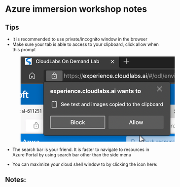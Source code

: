 # Azure immersion workshop notes
## Tips
- It is recommended to use private/incognito window in the browser
- Make sure your tab is able to access to your clipboard, click allow when this prompt
<img style="margin-left: 50px" src="./assets/Screen%20Shot%202022-05-10%20at%2011.26.50.png" alt="drawing" width="500"/>

- The search bar is your friend. It is faster to navigate to resources in Azure Portal by using search bar other than the side menu


- You can maximize your cloud shell window to by clicking the icon here:

## Notes:
